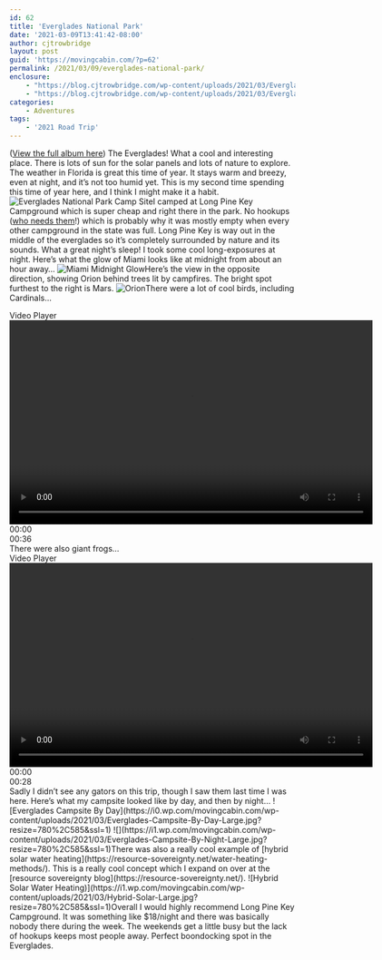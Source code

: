 ```yaml
---
id: 62
title: 'Everglades National Park'
date: '2021-03-09T13:41:42-08:00'
author: cjtrowbridge
layout: post
guid: 'https://movingcabin.com/?p=62'
permalink: /2021/03/09/everglades-national-park/
enclosure:
    - "https://blog.cjtrowbridge.com/wp-content/uploads/2021/03/Everglades%20Cardinal%202.mp4?_=3\n16844556\nvideo/mp4\n"
    - "https://blog.cjtrowbridge.com/wp-content/uploads/2021/03/Everglades%20Frog.mp4?_=4\n19934982\nvideo/mp4\n"
categories:
    - Adventures
tags:
    - '2021 Road Trip'
---
```


([View the full album here](https://photos.app.goo.gl/AqNTme6SB5i5jmk16)) The Everglades! What a cool and interesting place. There is lots of sun for the solar panels and lots of nature to explore. The weather in Florida is great this time of year. It stays warm and breezy, even at night, and it’s not too humid yet. This is my second time spending this time of year here, and I think I might make it a habit. ![Everglades National Park Camp Site](https://i2.wp.com/movingcabin.com/wp-content/uploads/2021/03/Everglades-National-Park-Camp-Site.jpg?resize=780%2C585&ssl=1)I camped at Long Pine Key Campground which is super cheap and right there in the park. No hookups ([who needs them](https://movingcabin.com/static/index.html@p=13791.html)!) which is probably why it was mostly empty when every other campground in the state was full. Long Pine Key is way out in the middle of the everglades so it’s completely surrounded by nature and its sounds. What a great night’s sleep! I took some cool long-exposures at night. Here’s what the glow of Miami looks like at midnight from about an hour away… ![Miami Midnight Glow](https://i2.wp.com/movingcabin.com/wp-content/uploads/2021/03/Miami-Midnight-Glow-scaled.jpg?resize=780%2C585&ssl=1)Here’s the view in the opposite direction, showing Orion behind trees lit by campfires. The bright spot furthest to the right is Mars. ![Orion](https://i0.wp.com/movingcabin.com/wp-content/uploads/2021/03/Orion-scaled.jpg?resize=780%2C585&ssl=1)There were a lot of cool birds, including Cardinals…

<div class="wp-video"><span class="mejs-offscreen">Video Player</span><div aria-label="Video Player" class="mejs-container mejs-container-keyboard-inactive wp-video-shortcode mejs-video" id="mep_0" role="application" tabindex="0"><div class="mejs-inner"><div class="mejs-mediaelement"><video class="wp-video-shortcode" data-mce-fragment="1" height="360" id="video-13839-3_html5" preload="metadata" src="https://blog.cjtrowbridge.com/wp-content/uploads/2021/03/Everglades%20Cardinal%202.mp4?_=3" width="640"></video></div><div class="mejs-layers"><div class="mejs-overlay mejs-layer mejs-overlay-play"><div aria-label="Play" aria-pressed="false" class="mejs-overlay-button" role="button" tabindex="0"></div></div></div><div class="mejs-controls"><div class="mejs-button mejs-playpause-button mejs-play"></div><div aria-live="off" class="mejs-time mejs-currenttime-container" role="timer"><span class="mejs-currenttime">00:00</span></div><div class="mejs-time-rail"></div><div class="mejs-time mejs-duration-container"><span class="mejs-duration">00:36</span></div><div class="mejs-button mejs-volume-button mejs-mute"></div><div class="mejs-button mejs-fullscreen-button"></div></div></div></div></div>There were also giant frogs… <div class="wp-video"><span class="mejs-offscreen">Video Player</span><div aria-label="Video Player" class="mejs-container mejs-container-keyboard-inactive wp-video-shortcode mejs-video" id="mep_1" role="application" tabindex="0"><div class="mejs-inner"><div class="mejs-mediaelement"><video class="wp-video-shortcode" data-mce-fragment="1" height="360" id="video-13839-4_html5" preload="metadata" src="https://blog.cjtrowbridge.com/wp-content/uploads/2021/03/Everglades%20Frog.mp4?_=4" width="640"></video></div><div class="mejs-layers"><div class="mejs-overlay mejs-layer mejs-overlay-play"><div aria-label="Play" aria-pressed="false" class="mejs-overlay-button" role="button" tabindex="0"></div></div></div><div class="mejs-controls"><div class="mejs-button mejs-playpause-button mejs-play"></div><div aria-live="off" class="mejs-time mejs-currenttime-container" role="timer"><span class="mejs-currenttime">00:00</span></div><div class="mejs-time-rail"></div><div class="mejs-time mejs-duration-container"><span class="mejs-duration">00:28</span></div><div class="mejs-button mejs-volume-button mejs-mute"></div><div class="mejs-button mejs-fullscreen-button"></div></div></div></div></div>Sadly I didn’t see any gators on this trip, though I saw them last time I was here. Here’s what my campsite looked like by day, and then by night… ![Everglades Campsite By Day](https://i0.wp.com/movingcabin.com/wp-content/uploads/2021/03/Everglades-Campsite-By-Day-Large.jpg?resize=780%2C585&ssl=1) ![](https://i1.wp.com/movingcabin.com/wp-content/uploads/2021/03/Everglades-Campsite-By-Night-Large.jpg?resize=780%2C585&ssl=1)There was also a really cool example of [hybrid solar water heating](https://resource-sovereignty.net/water-heating-methods/). This is a really cool concept which I expand on over at the [resource sovereignty blog](https://resource-sovereignty.net/). ![Hybrid Solar Water Heating)](https://i1.wp.com/movingcabin.com/wp-content/uploads/2021/03/Hybrid-Solar-Large.jpg?resize=780%2C585&ssl=1)Overall I would highly recommend Long Pine Key Campground. It was something like $18/night and there was basically nobody there during the week. The weekends get a little busy but the lack of hookups keeps most people away. Perfect boondocking spot in the Everglades.